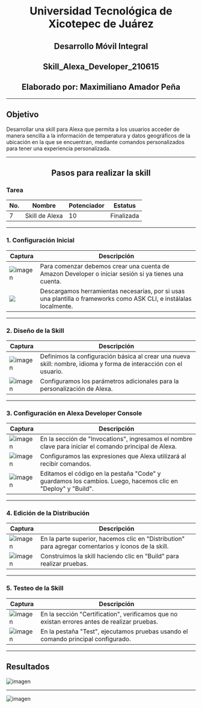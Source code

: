 <h1 align="center">Universidad Tecnológica de Xicotepec de Juárez</h1>

<h2 align="center">Desarrollo Móvil Integral</h2>
<h2 align="center">Skill_Alexa_Developer_210615</h2>
<h2 align="center">Elaborado por: Maximiliano Amador Peña</h2>

---

## Objetivo

Desarrollar una skill para Alexa que permita a los usuarios acceder de manera sencilla a la información de temperatura y datos geográficos de la ubicación en la que se encuentran, mediante comandos personalizados para tener una experiencia personalizada.

---

<h2 align="center">Pasos para realizar la skill</h2>

### Tarea

| No. | Nombre            | Potenciador | Estatus    |
|-----|-------------------|-------------|------------|
| 7   | Skill de Alexa    | 10          | Finalizada |

---

### 1. Configuración Inicial

| Captura                                                                                                      | Descripción                                                                                                     |
|-------------------------------------------------------------------------------------------------------------|-----------------------------------------------------------------------------------------------------------------|
| ![imagen](https://github.com/user-attachments/assets/843377f0-0964-49a9-bc5d-dc010a9bc56e)                  | Para comenzar debemos crear una cuenta de Amazon Developer o iniciar sesión si ya tienes una cuenta.          |
| <img src="https://github.com/user-attachments/assets/c2766b6d-e3b5-4fb1-83df-a616f6aba615" >   | Descargamos herramientas necesarias, por si usas una plantilla o frameworks como ASK CLI, e instálalas localmente. |

---

### 2. Diseño de la Skill

| Captura                                                                                                      | Descripción                                                                                                     |
|-------------------------------------------------------------------------------------------------------------|-----------------------------------------------------------------------------------------------------------------|
| ![imagen](https://github.com/user-attachments/assets/4ca16b9a-3dc5-43cc-99fc-404af4b1e715)                  | Definimos la configuración básica al crear una nueva skill: nombre, idioma y forma de interacción con el usuario. |
| ![imagen](https://github.com/user-attachments/assets/6e21dc43-4670-4fed-b478-91acc96257cd)                  | Configuramos los parámetros adicionales para la personalización de Alexa.                                       |

---

### 3. Configuración en Alexa Developer Console

| Captura                                                                                                      | Descripción                                                                                                     |
|-------------------------------------------------------------------------------------------------------------|-----------------------------------------------------------------------------------------------------------------|
| ![imagen](https://github.com/user-attachments/assets/d27f269b-3ade-47a7-aa15-05bdbdf275d6)                  | En la sección de "Invocations", ingresamos el nombre clave para iniciar el comando principal de Alexa.          |
| ![imagen](https://github.com/user-attachments/assets/9d9d69cd-6cde-4994-a442-1aa5d6b39f3e)                  | Configuramos las expresiones que Alexa utilizará al recibir comandos.                                           |
| ![imagen](https://github.com/user-attachments/assets/062dd089-386d-4207-a21d-dc264d9922cf)                  | Editamos el código en la pestaña "Code" y guardamos los cambios. Luego, hacemos clic en "Deploy" y "Build". |

---

### 4. Edición de la Distribución

| Captura                                                                                                      | Descripción                                                                                                     |
|-------------------------------------------------------------------------------------------------------------|-----------------------------------------------------------------------------------------------------------------|
| ![imagen](https://github.com/user-attachments/assets/0a29cf28-c445-464f-8050-2a3ece6baa8a)                  | En la parte superior, hacemos clic en "Distribution" para agregar comentarios y íconos de la skill.           |
| ![imagen](https://github.com/user-attachments/assets/eaa9306d-7047-4386-815c-52ffa8f98b11)                  | Construimos la skill haciendo clic en "Build" para realizar pruebas.                                           |

---

### 5. Testeo de la Skill

| Captura                                                                                                      | Descripción                                                                                                     |
|-------------------------------------------------------------------------------------------------------------|-----------------------------------------------------------------------------------------------------------------|
| ![imagen](https://github.com/user-attachments/assets/2118d88c-40bf-4d33-b827-c8586a41cb58)                  | En la sección "Certification", verificamos que no existan errores antes de realizar pruebas.                  |
| ![imagen](https://github.com/user-attachments/assets/f703b89b-eb64-4d30-9a8e-4d55d5a729a7)                  | En la pestaña "Test", ejecutamos pruebas usando el comando principal configurado.                              |

---

## Resultados

![imagen](https://github.com/user-attachments/assets/574d481c-1535-48e7-985c-03b758a5eff5)

---

![imagen](https://github.com/user-attachments/assets/b493785d-63cb-4bc6-98be-19575374e353)
